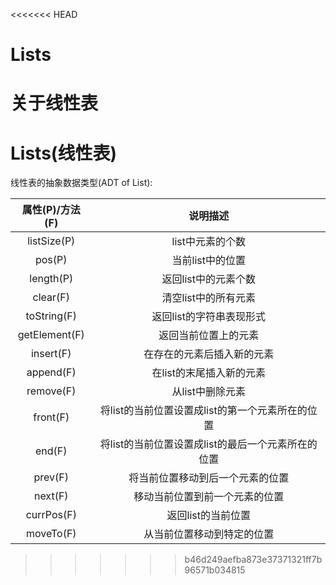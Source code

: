 <<<<<<< HEAD
# Lists  
关于线性表
=======
# Lists(线性表)  
线性表的抽象数据类型(ADT of List):    

|属性(P)/方法(F)|说明描述|  
|:----------------:|:----------:|  
| listSize(P) | list中元素的个数 |
|pos(P)|当前list中的位置|  
|length(P)|返回list中的元素个数|
|clear(F)|清空list中的所有元素|
|toString(F)|返回list的字符串表现形式|
|getElement(F)|返回当前位置上的元素|
|insert(F)|在存在的元素后插入新的元素|
|append(F)|在list的末尾插入新的元素|
|remove(F)|从list中删除元素|
|front(F)|将list的当前位置设置成list的第一个元素所在的位置|
|end(F)|将list的当前位置设置成list的最后一个元素所在的位置|
|prev(F)|将当前位置移动到后一个元素的位置|
|next(F)|移动当前位置到前一个元素的位置|
|currPos(F)|返回list的当前位置|
|moveTo(F)|从当前位置移动到特定的位置|
>>>>>>> b46d249aefba873e37371321ff7b96571b034815
